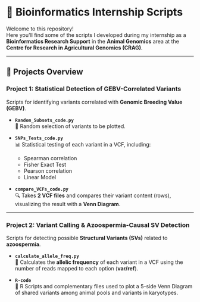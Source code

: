 # 🧬 Bioinformatics Internship Scripts

Welcome to this repository!  
Here you'll find some of the scripts I developed during my internship as a **Bioinformatics Research Support** in the **Animal Genomics** area at the **Centre for Research in Agricultural Genomics (CRAG)**.  

---

## 🚀 Projects Overview

### **Project 1: Statistical Detection of GEBV-Correlated Variants**
Scripts for identifying variants correlated with **Genomic Breeding Value (GEBV)**.

- **`Random_Subsets_code.py`**  
  🎲 Random selection of variants to be plotted.

- **`SNPs_Tests_code.py`**  
  📊 Statistical testing of each variant in a VCF, including:  
  - Spearman correlation  
  - Fisher Exact Test  
  - Pearson correlation  
  - Linear Model
    
- **`compare_VCFs_code.py`**  
  🔍 Takes **2 VCF files** and compares their variant content (rows), visualizing the result with a **Venn Diagram**.

---

### **Project 2: Variant Calling & Azoospermia-Causal SV Detection**
Scripts for detecting possible **Structural Variants (SVs)** related to **azoospermia**.

- **`calculate_allele_freq.py`**  
  🧪 Calculates the **allelic frequency** of each variant in a VCF using the number of reads mapped to each option (**var/ref**).

- **`R-code`**  
  🧬 R Scripts and complementary files used to plot a 5-side Venn Diagram of shared variants among animal pools and variants in karyotypes. 
